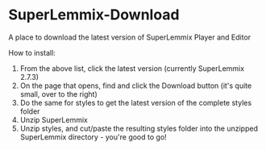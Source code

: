 # SuperLemmix-Download
A place to download the latest version of SuperLemmix Player and Editor

How to install:

1) From the above list, click the latest version (currently SuperLemmix 2.7.3)
2) On the page that opens, find and click the Download button (it's quite small, over to the right)
3) Do the same for styles to get the latest version of the complete styles folder
4) Unzip SuperLemmix
5) Unzip styles, and cut/paste the resulting styles folder into the unzipped SuperLemmix directory - you're good to go!
